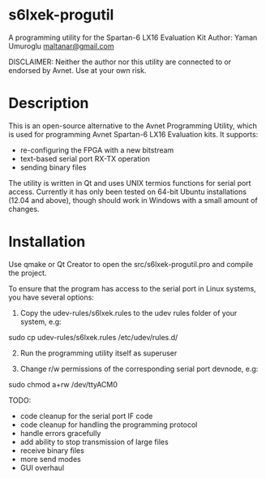 s6lxek-progutil
===============

A programming utility for the Spartan-6 LX16 Evaluation Kit
Author: Yaman Umuroglu <maltanar@gmail.com>

DISCLAIMER: Neither the author nor this utility are connected to or endorsed by Avnet. Use at your own risk.

Description
============

This is an open-source alternative to the Avnet Programming Utility, which is used for programming Avnet Spartan-6 LX16 Evaluation kits. It supports:

 - re-configuring the FPGA with a new bitstream
 - text-based serial port RX-TX operation
 - sending binary files

The utility is written in Qt and uses UNIX termios functions for serial port access. Currently it has only been tested on 64-bit Ubuntu installations (12.04 and above), though should work in Windows with a small amount of changes.

Installation
=============

Use qmake or Qt Creator to open the src/s6lxek-progutil.pro and compile the project.

To ensure that the program has access to the serial port in Linux systems, you have several options:

1) Copy the udev-rules/s6lxek.rules to the udev rules folder of your system, e.g:

sudo cp udev-rules/s6lxek.rules /etc/udev/rules.d/

2) Run the programming utility itself as superuser

3) Change r/w permissions of the corresponding serial port devnode, e.g:

sudo chmod a+rw /dev/ttyACM0


TODO:
 - code cleanup for the serial port IF code
 - code cleanup for handling the programming protocol
 - handle errors gracefully 
 - add ability to stop transmission of large files
 - receive binary files
 - more send modes
 - GUI overhaul

